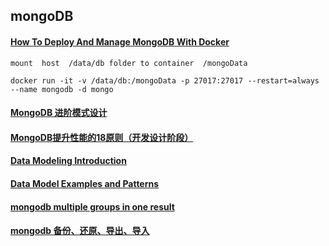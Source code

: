 ## mongoDB

#### [How To Deploy And Manage MongoDB With Docker](https://phoenixnap.com/kb/docker-mongodb)

```
mount  host  /data/db folder to container  /mongoData

docker run -it -v /data/db:/mongoData -p 27017:27017 --restart=always --name mongodb -d mongo
```

#### [MongoDB 进阶模式设计](https://mongoing.com/mongodb-advanced-pattern-design)

#### [MongoDB提升性能的18原则（开发设计阶段）](https://blog.fundebug.com/2018/09/19/18-principle-to-improve-mongodb-performance/)

#### [Data Modeling Introduction](https://docs.mongodb.com/manual/core/data-modeling-introduction/)
#### [Data Model Examples and Patterns](https://docs.mongodb.com/manual/applications/data-models/)

#### [mongodb multiple groups in one result](https://stackoverflow.com/questions/23745097/mongodb-multiple-groups-in-one-result)

#### [mongodb 备份、还原、导出、导入](https://www.jianshu.com/p/667fd4fd6ff7)